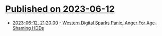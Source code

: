 # [Published on 2023-06-12](index.md)

* [2023-06-12, 21:20:00](https://hardware.slashdot.org/story/23/06/12/214216/western-digital-sparks-panic-anger-for-age-shaming-hdds?utm_source=rss1.0mainlinkanon&utm_medium=feed) - [Western Digital Sparks Panic, Anger For Age-Shaming HDDs](https://hardware.slashdot.org/story/23/06/12/214216/western-digital-sparks-panic-anger-for-age-shaming-hdds?utm_source=rss1.0mainlinkanon&utm_medium=feed)

